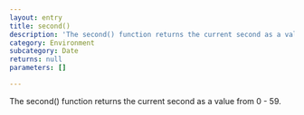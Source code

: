 ```yaml
---
layout: entry
title: second()
description: 'The second() function returns the current second as a value from 0 - 59.'
category: Environment
subcategory: Date
returns: null
parameters: []

---
```

The second() function returns the current second as a value from 0 - 59.